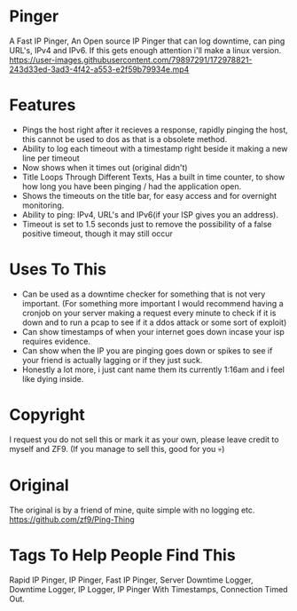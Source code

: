 # Pinger
A Fast IP Pinger, An Open source IP Pinger that can log downtime, can ping URL's, IPv4 and IPv6.
If this gets enough attention i'll make a linux version.
https://user-images.githubusercontent.com/79897291/172978821-243d33ed-3ad3-4f42-a553-e2f59b79934e.mp4




# Features
* Pings the host right after it recieves a response, rapidly pinging the host, this cannot be used to dos as that is a obsolete method.
* Ability to log each timeout with a timestamp right beside it making a new line per timeout
* Now shows when it times out (original didn't)
* Title Loops Through Different Texts, Has a built in time counter, to show how long you have been pinging / had the application open.
* Shows the timeouts on the title bar, for easy access and for overnight monitoring.
* Ability to ping: IPv4, URL's and IPv6(if your ISP gives you an address).
* Timeout is set to 1.5 seconds just to remove the possibility of a false positive timeout, though it may still occur



# Uses To This
* Can be used as a downtime checker for something that is not very important. (For something more important I would recommend having a cronjob on your server making a request every minute to check if it is down and to run a pcap to see if it a ddos attack or some sort of exploit)
* Can show timestamps of when your internet goes down incase your isp requires evidence.
* Can show when the IP you are pinging goes down or spikes to see if your friend is actually lagging or if they just suck. 
* Honestly a lot more, i just cant name them its currently 1:16am and i feel like dying inside.



# Copyright
I request you do not sell this or mark it as your own, please leave credit to myself and ZF9.
(If you manage to sell this, good for you 💀)



# Original
The original is by a friend of mine, quite simple with no logging etc. 
https://github.com/zf9/Ping-Thing



# Tags To Help People Find This
Rapid IP Pinger, IP Pinger, Fast IP Pinger, Server Downtime Logger, Downtime Logger, IP Logger, IP Pinger With Timestamps, Connection Timed Out.
